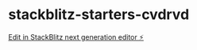 # stackblitz-starters-cvdrvd

[Edit in StackBlitz next generation editor ⚡️](https://stackblitz.com/~/github.com/shishirnamdeo220/stackblitz-starters-cvdrvd)